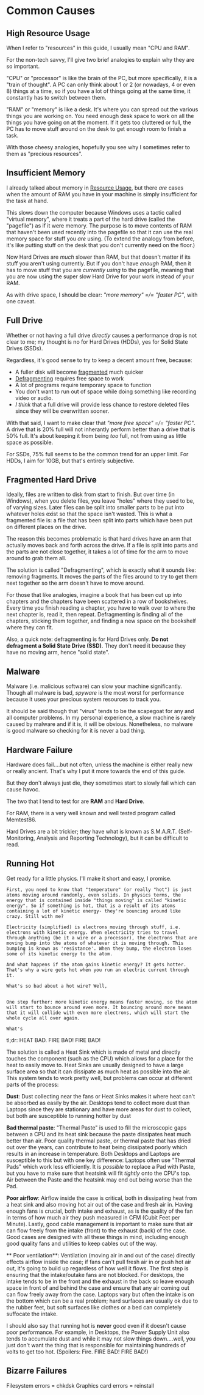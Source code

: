 # Common Causes #

## High Resource Usage ##

When I refer to "resources" in this guide, I usually mean "CPU and RAM".

For the non-tech savvy, I'll give two brief analogies to explain why they are so important.

"CPU" or "processor" is like the brain of the PC, but more specifically, it is a "train of thought". A PC can only think about 1 or 2 (or nowadays, 4 or even 8) things at a time, so if you have a lot of things going at the same time, it constantly has to switch between them.

"RAM" or "memory" is like a desk. It's where you can spread out the various things you are working on. You need enough desk space to work on all the things you have going on at the moment. If it gets too cluttered or full, the PC has to move stuff around on the desk to get enough room to finish a task.

With those cheesy analogies, hopefully you see why I sometimes refer to them as "precious resources".

## Insufficient Memory ##

I already talked about memory in [Resource Usage](#resource-usage), but there _are_ cases when the amount of RAM you have in your machine is simply insufficient for the task at hand.

This slows down the computer because Windows uses a tactic called "virtual memory", where it treats a part of the hard drive (called the "pagefile") as if it were memory. The purpose is to move contents of RAM that haven't been used recently into the pagefile so that it can use the real memory space for stuff you _are_ using. (To extend the analogy from before, it's like putting stuff on the desk that you don't currently need on the floor.)

Now Hard Drives are _much_ slower than RAM, but that doesn't matter if its stuff you aren't using currently. But if you don't have _enough_ RAM, then it has to move stuff that you are _currently using_ to the pagefile, meaning that you are now using the super slow Hard Drive for your work instead of your RAM.

As with drive space, I should be clear: _"more memory" =/= "faster PC"_, with one caveat. 

[//]: #TODO (disk cache)

## Full Drive ##

Whether or not having a full drive _directly_ causes a performance drop is not clear to me; my thought is no for Hard Drives (HDDs), yes for Solid State Drives (SSDs).

Regardless, it's good sense to try to keep a decent amount free, because:

  - A fuller disk will become [fragmented](#fragmented-hard-drive) much quicker
  - [Defragmenting](#defragment) requires free space to work
  - A lot of programs require temporary space to function
  - You don't want to run out of space while doing something like recording video or audio.
  - _I think_ that a full drive will provide less chance to restore deleted files since they will be overwritten sooner.

With that said, I want to make clear that _"more free space" =/= "faster PC"_. A drive that is 20% full will not inherantly perform better than a drive that is 50% full. It's about keeping it from being _too_ full, not from using as little space as possible.

For SSDs, 75% full seems to be the common trend for an upper limit.
For HDDs, I aim for 10GB, but that's entirely subjective.



## Fragmented Hard Drive ##

Ideally, files are written to disk from start to finish. But over time (in Windows), when you delete files, you leave "holes" where they used to be, of varying sizes. Later files can be split into smaller parts to be put into whatever holes exist so that the space isn't wasted. This is what a fragmented file is: a file that has been split into parts which have been put on different places on the drive.

The reason this becomes problematic is that hard drives have an arm that actually moves back and forth across the drive. If a file is split into parts and the parts are not close together, it takes a lot of time for the arm to move around to grab them all.

The solution is called "Defragmenting", which is exactly what it sounds like: removing fragments. It moves the parts of the files around to try to get them next together so the arm doesn't have to move around.

For those that like analogies, imagine a book that has been cut up into chapters and the chapters have been scattered in a row of bookshelves. Every time you finish reading a chapter, you have to walk over to where the next chapter is, read it, then repeat. Defragmenting is finding all of the chapters, sticking them together, and finding a new space on the bookshelf where they can fit.


Also, a quick note: defragmenting is for Hard Drives only. __Do not defragment a Solid State Drive (SSD)__. They don't need it because they have no moving arm, hence "solid state".
  
## Malware ##

Malware (i.e. malicious software) can slow your machine significantly. Though all malware is bad, _spyware_ is the most worst for performance because it uses your precious system resources to track you.

It should be said though that "virus" tends to be the scapegoat for any and all computer problems. In my personal experience, a slow machine is rarely caused by malware and if it is, it will be obvious. Nonetheless, no malware is good malware so checking for it is never a bad thing.

## Hardware Failure ##

Hardware does fail....but not often, unless the machine is either really new or really ancient. That's why I put it more towards the end of this guide.

But they don't always just die, they sometimes start to slowly fail which can cause havoc.

The two that I tend to test for are __RAM__ and __Hard Drive__.

For RAM, there is a very well known and well tested program called Memtest86.

Hard Drives are a bit trickier; they have what is known as S.M.A.R.T. (Self-Monitoring, Analysis and Reporting Technology), but it can be difficult to read.

[//]: #TODO (more on HDD failure)

## Running Hot ##

Get ready for a little physics. I'll make it short and easy, I promise.

    First, you need to know that "temperature" (or really "hot") is just atoms moving around randomly, even solids. In physics terms, the energy that is contained inside "things moving" is called "kinetic energy". So if something is hot, that is a result of its atoms containing a lot of kinetic energy- they're bouncing around like crazy. Still with me?
    
    Electricity (simplified) is electrons moving through stuff, i.e. electrons with kinetic energy. When electricity tries to travel through anything (be it a wire or a processor), the electrons that are moving bump into the atoms of whatever it is moving through. This bumping is known as 'resistance'. When they bump, the electron loses some of its kinetic energy to the atom.
    
    And what happens if the atom gains kinetic energy? It gets hotter. That's why a wire gets hot when you run an electric current through it.
    
    What's so bad about a hot wire? Well, 
   
    
    One step further: more kinetic energy means faster moving, so the atom will start to bounce around even more. It bouncing around more means that it will collide with even more electrons, which will start the whole cycle all over again.
    
    What's 
    

[//]: #TODO (more on physics & double check correctness)

    
tl;dr: HEAT BAD. FIRE BAD! FIRE BAD!

The solution is called a Heat Sink which is made of metal and directly touches the component (such as the CPU) which allows for a place for the heat to easily move to. Heat Sinks are usually designed to have a large surface area so that it can dissipate as much heat as possible into the air. This system tends to work pretty well, but problems can occur at different parts of the process:

[//]: #TODO (refine heat sink talk)

**Dust**: Dust collecting near the fans or Heat Sinks makes it where heat can't be absorbed as easily by the air. Desktops tend to collect more dust than Laptops since they are stationary and have more areas for dust to collect, but both are susceptible to running hotter by dust

**Bad thermal paste**: "Thermal Paste" is used to fill the microscopic gaps between a CPU and its heat sink because the paste dissipates heat much better than air. Poor quality thermal paste, or thermal paste that has dried out over the years, can contribute to heat being dissipated poorly which results in an increase in temperature. Both Desktops and Laptops are susceptible to this but with one key difference: Laptops often use "Thermal Pads" which work less efficiently. It is _possible_ to replace a Pad with Paste, but you have to make sure that heatsink will fit _tightly_ onto the CPU's top. Air between the Paste and the heatsink may end out being worse than the Pad.

**Poor airflow**: Airflow inside the case is critical, both in dissipating heat from a heat sink and also moving hot air out of the case and fresh air in. Having enough fans is crucial, both intake and exhaust, as is the quality of the fan in terms of how much air they push measured in CFM (Cubit Feet per Minute). Lastly, good cable management is important to make sure that air can flow freely from the intake (front) to the exhaust (back) of the case. Good cases are designed with all these things in mind, including enough good quality fans and utilities to keep cables out of the way.

** Poor ventilation**: Ventilation (moving air in and out of the case) directly effects airflow inside the case; if fans can't pull fresh air in or push hot air out, it's going to build up regardless of how well it flows. The first step is ensuring that the intake/outake fans are not blocked. For desktops, the intake tends to be in the front and the exhaust in the back so leave enough space in front of and behind the case and ensure that any air coming out can flow freely away from the case. Laptops vary but often the intake is on the bottom which can be a real problem; hard surfaces are usually ok due to the rubber feet, but soft surfaces like clothes or a bed can completely suffocate the intake.


[//]: #TODO (more on poor ventilation)

I should also say that running hot is __never__ good even if it doesn't cause poor performance. For example, in Desktops, the Power Supply Unit also tends to accumulate dust and while it may not slow things down....well, you just don't want the thing that is responsible for maintaining hundreds of volts to get too hot. (Spoilers: Fire. FIRE BAD! FIRE BAD!)


## Bizarre Failures ##

Filesystem errors = chkdsk
Graphics card errors = reinstall



[//]: #TODO ("Insufficient Memory" disk cache)